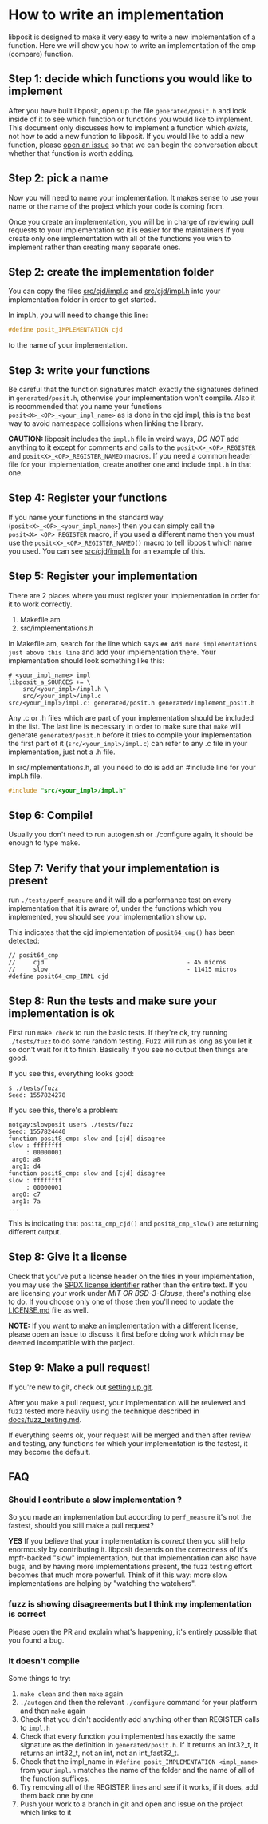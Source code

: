 # How to write an implementation

libposit is designed to make it very easy to write a new implementation of a function.
Here we will show you how to write an implementation of the cmp (compare) function.

## Step 1: decide which functions you would like to implement

After you have built libposit, open up the file `generated/posit.h` and look inside
of it to see which function or functions you would like to implement. This document only
discusses how to implement a function which *exists*, not how to add a new function to
libposit. If you would like to add a new function, please
[open an issue](https://github.com/cjdelisle/libposit/issues) so that we can begin the
conversation about whether that function is worth adding.

## Step 2: pick a name

Now you will need to name your implementation. It makes sense to use your name or the
name of the project which your code is coming from.

Once you create an implementation, you will be in charge of reviewing pull requests to
your implementation so it is easier for the maintainers if you create only one
implementation with all of the functions you wish to implement rather than creating many
separate ones.

## Step 2: create the implementation folder

You can copy the files
[src/cjd/impl.c](https://github.com/cjdelisle/libposit/tree/master/src/cjd/impl.c) and
[src/cjd/impl.h](https://github.com/cjdelisle/libposit/tree/master/src/cjd/impl.h) into
your implementation folder in order to get started.

In impl.h, you will need to change this line:

```c
#define posit_IMPLEMENTATION cjd
```

to the name of your implementation.

## Step 3: write your functions

Be careful that the function signatures match exactly the signatures defined in
`generated/posit.h`, otherwise your implementation won't compile. Also it is recommended
that you name your functions `posit<X>_<OP>_<your_impl_name>` as is done in the cjd
impl, this is the best way to avoid namespace collisions when linking the library.

**CAUTION:** libposit includes the `impl.h` file in weird ways, *DO NOT* add anything to it
except for comments and calls to the `posit<X>_<OP>_REGISTER` and `posit<X>_<OP>_REGISTER_NAMED`
macros. If you need a common header file for your implementation, create another one and include
`impl.h` in that one.

## Step 4: Register your functions

If you name your functions in the standard way (`posit<X>_<OP>_<your_impl_name>`) then you can
simply call the `posit<X>_<OP>_REGISTER` macro, if you used a different name then you must use
the `posit<X>_<OP>_REGISTER_NAMED()` macro to tell libposit which name you used. You can see
[src/cjd/impl.h](https://github.com/cjdelisle/libposit/tree/master/src/cjd/impl.h) for an example
of this.

## Step 5: Register your implementation

There are 2 places where you must register your implementation in order for it to work correctly.

1. Makefile.am
2. src/implementations.h

In Makefile.am, search for the line which says `## Add more implementations just above this line`
and add your implementation there. Your implementation should look something like this:

```make
# <your_impl_name> impl
libposit_a_SOURCES += \
	src/<your_impl>/impl.h \
	src/<your_impl>/impl.c
src/<your_impl>/impl.c: generated/posit.h generated/implement_posit.h
```

Any .c or .h files which are part of your implementation should be included in the list. The last
line is necessary in order to make sure that `make` will generate `generated/posit.h` before it
tries to compile your implementation the first part of it (`src/<your_impl>/impl.c`) can refer to
any .c file in your implementation, just not a .h file.

In src/implementations.h, all you need to do is add an #include line for your impl.h file.

```c
#include "src/<your_impl>/impl.h"
```

## Step 6: Compile!

Usually you don't need to run autogen.sh or ./configure again, it should be enough to type make.

## Step 7: Verify that your implementation is present

run `./tests/perf_measure` and it will do a performance test on every implementation that it is
aware of, under the functions which you implemented, you should see your implementation show up.

This indicates that the cjd implementation of `posit64_cmp()` has been detected:

```
// posit64_cmp
//     cjd                                        - 45 micros
//     slow                                       - 11415 micros
#define posit64_cmp_IMPL cjd
```

## Step 8: Run the tests and make sure your implementation is ok

First run `make check` to run the basic tests. If they're ok, try running `./tests/fuzz` to do
some random testing. Fuzz will run as long as you let it so don't wait for it to finish. Basically
if you see no output then things are good.

If you see this, everything looks good:
```
$ ./tests/fuzz
Seed: 1557824278
```

If you see this, there's a problem:
```
notgay:slowposit user$ ./tests/fuzz
Seed: 1557824440
function posit8_cmp: slow and [cjd] disagree
slow : ffffffff
     : 00000001
 arg0: a8
 arg1: d4
function posit8_cmp: slow and [cjd] disagree
slow : ffffffff
     : 00000001
 arg0: c7
 arg1: 7a
...
```

This is indicating that `posit8_cmp_cjd()` and `posit8_cmp_slow()` are returning different output.

## Step 8: Give it a license

Check that you've put a license header on the files in your implementation, you may use the
[SPDX license identifier](https://spdx.org/licenses/) rather than the entire text. If you are
licensing your work under *MIT OR BSD-3-Clause*, there's nothing else to do. If you choose only
one of those then you'll need to update the
[LICENSE.md](https://github.com/cjdelisle/libposit/blob/master/LICENSE.md) file as well.

**NOTE:** If you want to make an implementation with a different license, please open an issue
to discuss it first before doing work which may be deemed incompatible with the project.

## Step 9: Make a pull request!

If you're new to git, check out [setting up git](https://help.github.com/en/articles/set-up-git).

After you make a pull request, your implementation will be reviewed and fuzz tested more heavily
using the technique described in
[docs/fuzz_testing.md](https://github.com/cjdelisle/libposit/blob/master/docs/fuzz_testing.md).

If everything seems ok, your request will be merged and then after review and testing, any
functions for which your implementation is the fastest, it may become the default.

## FAQ

### Should I contribute a slow implementation ?

So you made an implementation but according to `perf_measure` it's not the fastest, should you
still make a pull request?

**YES** If you believe that your implementation is *correct* then you still help enormously by
contributing it. libposit depends on the correctness of it's mpfr-backed "slow" implementation,
but that implementation can also have bugs, and by having more implementations present, the fuzz
testing effort becomes that much more powerful. Think of it this way: more slow implementations
are helping by "watching the watchers".

### fuzz is showing disagreements but I think my implementation is correct

Please open the PR and explain what's happening, it's entirely possible that you found a bug.

### It doesn't compile

Some things to try:

1. `make clean` and then `make` again
2. `./autogen` and then the relevant `./configure` command for your platform and then `make` again
3. Check that you didn't accidently add anything other than REGISTER calls to `impl.h`
4. Check that every function you implemented has exactly the same signature as the definition in
`generated/posit.h`. If it returns an int32_t, it returns an int32_t, not an int, not an
int_fast32_t.
5. Check that the impl_name in `#define posit_IMPLEMENTATION <impl_name>` from your `impl.h`
matches the name of the folder and the name of all of the function suffixes.
6. Try removing all of the REGISTER lines and see if it works, if it does, add them back one by one
7. Push your work to a branch in git and open and issue on the project which links to it
